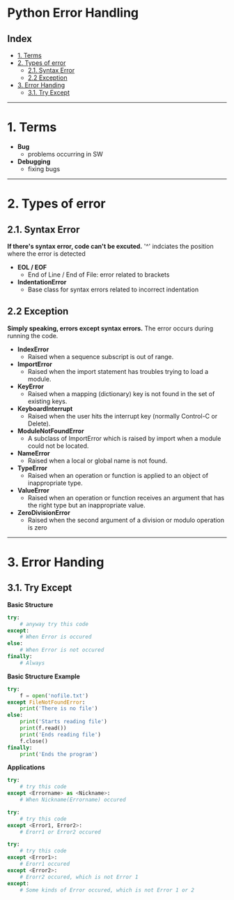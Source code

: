 # Python Error Handling

## Index

- [1. Terms](#1-terms)
- [2. Types of error](#2-types-of-error)
  - [2.1. Syntax Error](#21-syntax-error)
  - [2.2 Exception](#22---exception--)
- [3. Error Handing](#3-error-handing)
  - [3.1. Try Except](#31-try-except)

---

# 1. Terms

- **Bug**
  - problems occurring in SW
- **Debugging**
  - fixing bugs

---

# 2. Types of error

## 2.1. Syntax Error

**If there's syntax error, code can't be excuted.** '^' indciates the position where the error is detected

- **EOL / EOF**
  - End of Line / End of File: error related to brackets
- **IndentationError**
  - Base class for syntax errors related to incorrect indentation

## 2.2 Exception

**Simply speaking, errors except syntax errors.** The error occurs during running the code.

- **IndexError**
  - Raised when a sequence subscript is out of range.
- **ImportError**
  - Raised when the import statement has troubles trying to load a module.
- **KeyError**
  - Raised when a mapping (dictionary) key is not found in the set of existing keys.
- **KeyboardInterrupt**
  - Raised when the user hits the interrupt key (normally Control-C or Delete).
- **ModuleNotFoundError**
  - A subclass of ImportError which is raised by import when a module could not be located.
- **NameError**
  - Raised when a local or global name is not found.
- **TypeError**
  - Raised when an operation or function is applied to an object of inappropriate type.
- **ValueError**
  - Raised when an operation or function receives an argument that has the right type but an inappropriate value.
- **ZeroDivisionError**
  - Raised when the second argument of a division or modulo operation is zero

---

# 3. Error Handing

## 3.1. Try Except

**Basic Structure**

```python
try:
    # anyway try this code
except:
    # When Error is occured
else:
    # When Error is not occured
finally:
    # Always
```

**Basic Structure Example**

```python
try:
    f = open('nofile.txt')
except FileNotFoundError:
    print('There is no file')
else:
    print('Starts reading file')
    print(f.read())
    print('Ends reading file')
    f.close()
finally:
    print('Ends the program')
```

**Applications**

```python
try:
    # try this code
except <Errorname> as <Nickname>:
    # When Nickname(Errorname) occured
```

```python
try:
    # try this code
except <Error1, Error2>:
    # Erorr1 or Error2 occured
```

```python
try:
    # try this code
except <Error1>:
    # Erorr1 occured
except <Error2>:
    # Erorr2 occured, which is not Error 1
except:
    # Some kinds of Error occured, which is not Error 1 or 2
```
